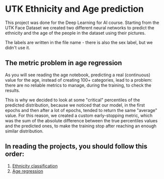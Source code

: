 # UTK Ethnicity and Age prediction

This project was done for the Deep Learning for AI course.
Starting from the UTK Face Dataset we created two different neural networks to predict the ethnicity and the age of the people in the dataset using their pictures.

The labels are written in the file name - there is also the sex label, but we didn't use it.

## The metric problem in age regression

As you will see reading the age notebook, predicting a real (continuous) value for the age, instead of creating 100+ categories, lead to a problem: there are no reliable metrics to manage, during the training, to check the results.

This is why we decided to look at some "critical" percentiles of the predicted distribution, because we noticed that our model, in the first epochs and then after a lot of epochs, tended to return the same "average" value.
For this reason, we created a custom early-stopping metric, which was the sum of the absolute difference between the true percentiles values and the predicted ones, to make the training stop after reaching an enough similar distribution.

## In reading the projects, you should follow this order:

1. [Ethnicity classification](https://github.com/leoiania/utk-age-and-ethnicity/blob/main/ethnicity_classification.ipynb)
2. [Age regression](https://github.com/leoiania/utk-age-and-ethnicity/blob/main/age_regression.ipynb)
